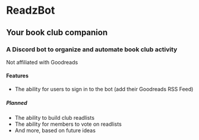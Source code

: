 # ReadzBot

## Your book club companion

### A Discord bot to organize and automate book club activity

Not affiliated with Goodreads

#### Features

- The ability for users to sign in to the bot (add their Goodreads RSS Feed)

##### Planned

- The ability to build club readlists
- The ability for members to vote on readlists
- And more, based on future ideas
